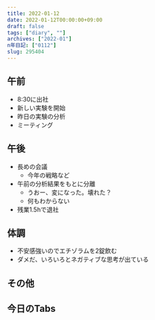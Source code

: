 ```yaml
---
title: 2022-01-12
date: 2022-01-12T00:00:00+09:00
draft: false
tags: ["diary", ""]
archives: ["2022-01"]
n年日記: ["0112"]
slug: 295404
---
```

## 午前
- 8:30に出社
- 新しい実験を開始
- 昨日の実験の分析
- ミーティング
## 午後
- 長めの会議
  - 今年の戦略など
- 午前の分析結果をもとに分離
  - うおー、変になった。壊れた？
  - 何もわからない
- 残業1.5hで退社
## 体調
- 不安感強いのでエチゾラムを2錠飲む
- ダメだ、いろいろとネガティブな思考が出ている
## その他
## 今日のTabs